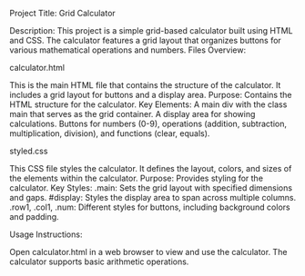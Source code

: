 Project Title: Grid Calculator

Description: This project is a simple grid-based calculator built using HTML and CSS. The calculator features a grid layout that organizes buttons for various mathematical operations and numbers.
Files Overview:

calculator.html

This is the main HTML file that contains the structure of the calculator.
It includes a grid layout for buttons and a display area.
Purpose: Contains the HTML structure for the calculator.
Key Elements:
A main div with the class main that serves as the grid container.
A display area for showing calculations.
Buttons for numbers (0-9), operations (addition, subtraction, multiplication, division), and functions (clear, equals).

styled.css

This CSS file styles the calculator.
It defines the layout, colors, and sizes of the elements within the calculator.
Purpose: Provides styling for the calculator.
Key Styles:
.main: Sets the grid layout with specified dimensions and gaps.
#display: Styles the display area to span across multiple columns.
.row1, .col1, .num: Different styles for buttons, including background colors and padding.

Usage Instructions:

Open calculator.html in a web browser to view and use the calculator.
The calculator supports basic arithmetic operations.

